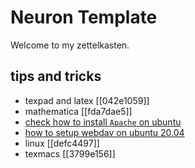 # Neuron Template

Welcome to my zettelkasten.

## tips and tricks

- texpad and latex [[042e1059]]
- mathematica [[fda7dae5]]
- [check how to install `Apache` on ubuntu](static/How%20To%20Install%20the%20Apache%20Web%20Server%20on%20Ubuntu%2020.04%20_%20DigitalOcean%20(3_2_2021%209_51_40%20PM).html)
- [how to setup webdav on ubuntu 20.04](static/How%20To%20Configure%20WebDAV%20Access%20with%20Apache%20on%20Ubuntu%2020.04%20_%20DigitalOcean%20(3_2_2021%209_51_13%20PM).html)
- linux [[defc4497]]
- texmacs [[3799e156]]
